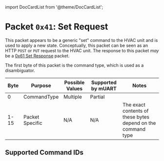 import DocCardList from '@theme/DocCardList';

# Packet `0x41`: Set Request

This packet appears to be a generic "set" command to the HVAC unit and is used to apply a new state. Conceptually, this
packet can be seen as an HTTP `POST` or `PUT` request to the HVAC unit. The response to this packet *may* be a 
[0x61 Set Response](0x61-set-response) packet.

The first byte of this packet is the command type, which is used as a disambiguator.

| Byte | Purpose         | Possible Values | Supported by mUART | Notes                                                        |
|------|-----------------|-----------------|--------------------|--------------------------------------------------------------|
| 0    | CommandType     | Multiple        | Partial            |                                                              |
| 1-15 | Packet Specific | N/A             | N/A                | The exact contents of these bytes depend on the command type |

## Supported Command IDs

<DocCardList />
